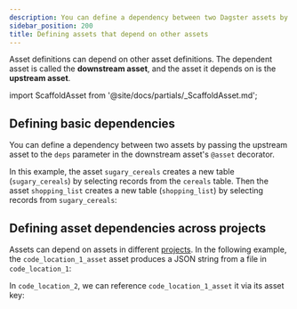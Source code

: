 ```yaml
---
description: You can define a dependency between two Dagster assets by passing the upstream asset to the deps parameter in the downstream asset's @asset decorator.
sidebar_position: 200
title: Defining assets that depend on other assets
---
```


Asset definitions can depend on other asset definitions. The dependent asset is called the **downstream asset**, and the asset it depends on is the **upstream asset**.

import ScaffoldAsset from '@site/docs/partials/\_ScaffoldAsset.md';

<ScaffoldAsset />

## Defining basic dependencies

You can define a dependency between two assets by passing the upstream asset to the `deps` parameter in the downstream asset's `@asset` decorator.

In this example, the asset `sugary_cereals` creates a new table (`sugary_cereals`) by selecting records from the `cereals` table. Then the asset `shopping_list` creates a new table (`shopping_list`) by selecting records from `sugary_cereals`:

<CodeExample
    path="docs_snippets/docs_snippets/guides/data-modeling/asset-dependencies/asset-dependencies.py"
    language="python"
    startAfter="start_basic_dependencies"
    endBefore="end_basic_dependencies"
    title="src/<project_name>/defs/assets.py"
/>

## Defining asset dependencies across projects

Assets can depend on assets in different [projects](/deployment/code-locations). In the following example, the `code_location_1_asset` asset produces a JSON string from a file in `code_location_1`:

<CodeExample
    path="docs_snippets/docs_snippets/guides/data-modeling/asset-dependencies/asset-dependencies.py"
    language="python"
    startAfter="start_code_location_one_asset_decorator"
    endBefore="end_code_location_one_asset_decorator"
    title="src/<project_name>/defs/assets.py"
/>

In `code_location_2`, we can reference `code_location_1_asset` it via its asset key:

<CodeExample
    path="docs_snippets/docs_snippets/guides/data-modeling/asset-dependencies/asset-dependencies.py"
    language="python"
    startAfter="start_code_location_two_asset_decorator"
    endBefore="end_code_location_two_asset_decorator"
    title="src/<project_name>/defs/assets.py"
/>

